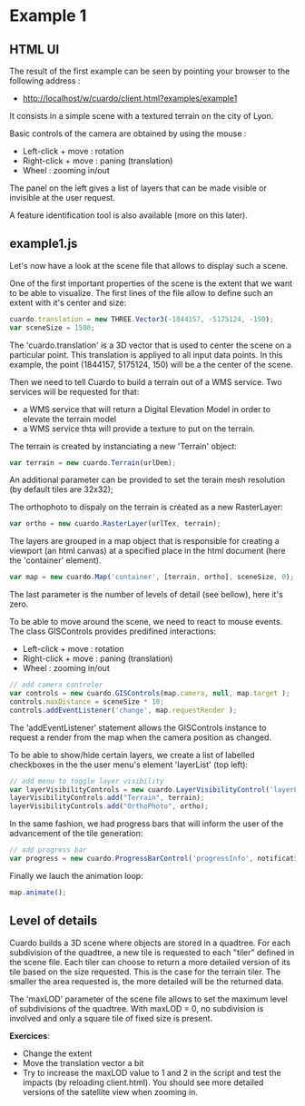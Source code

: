 Example 1
=========

HTML UI
-------

The result of the first example can be seen by pointing your browser to the following address :
* [http://localhost/w/cuardo/client.html?examples/example1](http://localhost/w/cuardo/client.html?examples/example1)

It consists in a simple scene with a textured terrain on the city of Lyon.

Basic controls of the camera are obtained by using the mouse :
* Left-click + move : rotation
* Right-click + move : paning (translation)
* Wheel : zooming in/out

The panel on the left gives a list of layers that can be made visible or invisible at the user request.

A feature identification tool is also available (more on this later).

example1.js
------------

Let's now have a look at the scene file that allows to display such a scene.

One of the first important properties of the scene is the extent that we want to be able to visualize.
The first lines of the file allow to define such an extent with it's center and size:

```Javascript
cuardo.translation = new THREE.Vector3(-1844157, -5175124, -150);
var sceneSize = 1500;
```

The 'cuardo.translation' is a 3D vector that is used to center the scene on a particular point. This translation is appliyed to all input data points. In this example, the point (1844157, 5175124, 150) will be a the center of the scene.

Then we need to tell Cuardo to build a terrain out of a WMS service.
Two services will be requested for that: 
* a WMS service that will return a Digital Elevation Model in order to elevate the terrain model 
* a WMS service thta will provide a texture to put on the terrain.

The terrain is created by instanciating a new 'Terrain' object:

```Javascript
var terrain = new cuardo.Terrain(urlDem);
```
An additional parameter can be provided to set the terain mesh resolution (by default tiles are 32x32);

The orthophoto to dispaly on the terrain is créated as a new RasterLayer:

```Javascript
var ortho = new cuardo.RasterLayer(urlTex, terrain);
```

The layers are grouped in a map object that is responsible for creating a viewport (an html canvas) at a specified place in the html document (here the 'container' element). 

```Javascript
var map = new cuardo.Map('container', [terrain, ortho], sceneSize, 0);
```

The last parameter is the number of levels of detail (see bellow), here it's zero.

To be able to move around the scene, we need to react to mouse events. The class GISControls provides predifined interactions:
* Left-click + move : rotation
* Right-click + move : paning (translation)
* Wheel : zooming in/out

```Javascript
// add camera controler
var controls = new cuardo.GISControls(map.camera, null, map.target );
controls.maxDistance = sceneSize * 10;
controls.addEventListener('change', map.requestRender );
```
The 'addEventListener' statement allows the GISControls instance to request a render from the map when the camera position as changed.

To be able to show/hide certain layers, we create a list of labelled checkboxes in the the user menu's element 'layerList' (top left):

```Javascript
// add menu to toggle layer visibility
var layerVisibilityControls = new cuardo.LayerVisibilityControl('layerList', map.requestRender);
layerVisibilityControls.add("Terrain", terrain);
layerVisibilityControls.add("OrthoPhoto", ortho);
```

In the same fashion, we had progress bars that will inform the user of the advancement of the tile generation:

```Javascript
// add progress bar
var progress = new cuardo.ProgressBarControl('progressInfo', notification);
```

Finally we lauch the animation loop:

```Javascript
map.animate();
```


Level of details
----------------

Cuardo builds a 3D scene where objects are stored in a quadtree. For each subdivision of the quadtree, a new tile is requested to each "tiler" defined in the scene file. Each tiler can choose to return a more detailed version of its tile based on the size requested. This is the case for the terrain tiler. The smaller the area requested is, the more detailed will be the returned data.

The 'maxLOD' parameter of the scene file allows to set the maximum level of subdivisions of the quadtree. With maxLOD = 0, no subdivision is involved and only a square tile of fixed size is present.

**Exercices**:
* Change the extent
* Move the translation vector a bit
* Try to increase the maxLOD value to 1 and 2 in the script and test the impacts (by reloading client.html). You should see more detailed versions of the satellite view when zooming in.

